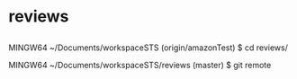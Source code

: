 # reviews
##
MINGW64 ~/Documents/workspaceSTS (origin/amazonTest)
$ cd reviews/

MINGW64 ~/Documents/workspaceSTS/reviews (master)
$ git remote
